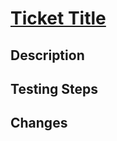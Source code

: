 # [Ticket Title](https://TrelloTicketURL)

##  Description

<!-- Add a brief description for what this PR is going to Accomplish -->

## Testing Steps

<!-- Include the necessary testing steps  -->

## Changes 

<!-- Include Before and After Images in case of any design change -->
